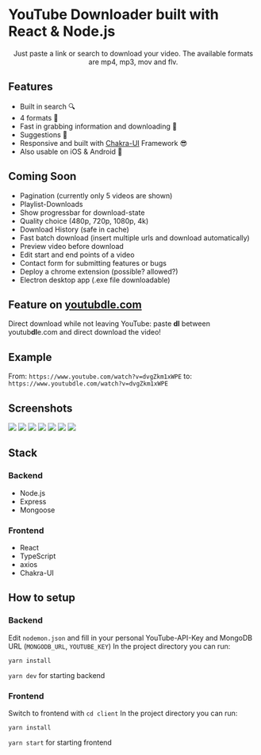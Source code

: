# YouTube Downloader built with React & Node.js

<p align="center">
Just paste a link or search to download your video. The available formats are mp4, mp3, mov and flv.
</p>

## Features

- Built in search 🔍
- 4 formats 🤘
- Fast in grabbing information and downloading 🚀
- Suggestions 🦾
- Responsive and built with [Chakra-UI](https://chakra-ui.com/) Framework 😎
- Also usable on iOS & Android 📱

## Coming Soon

- Pagination (currently only 5 videos are shown)
- Playlist-Downloads
- Show progressbar for download-state
- Quality choice (480p, 720p, 1080p, 4k)
- Download History (safe in cache)
- Fast batch download (insert multiple urls and download automatically)
- Preview video before download
- Edit start and end points of a video
- Contact form for submitting features or bugs
- Deploy a chrome extension (possible? allowed?)
- Electron desktop app (.exe file downloadable)

## Feature on [youtubdle.com](https://youtubdle.com)

Direct download while not leaving YouTube: paste **dl** between youtub**dl**e.com and direct download the video!

## Example

From: `https://www.youtube.com/watch?v=dvgZkm1xWPE` to: `https://www.youtubdle.com/watch?v=dvgZkm1xWPE`

## Screenshots

![](https://raw.githubusercontent.com/bennymeier/new-youtube-downloader/master/.github/download_preview.png)
![](https://raw.githubusercontent.com/bennymeier/new-youtube-downloader/master/.github/suggestions.png)
![](https://raw.githubusercontent.com/bennymeier/new-youtube-downloader/master/.github/download_preview_dark.png)
![](https://raw.githubusercontent.com/bennymeier/new-youtube-downloader/master/.github/suggestions_dark.png)
![](https://raw.githubusercontent.com/bennymeier/new-youtube-downloader/master/.github/download_preview_loading.png)
![](https://raw.githubusercontent.com/bennymeier/new-youtube-downloader/master/.github/suggestions_loading.png)
![](https://raw.githubusercontent.com/bennymeier/new-youtube-downloader/master/.github/changelog.png)

## Stack

### Backend

- Node.js
- Express
- Mongoose

### Frontend

- React
- TypeScript
- axios
- Chakra-UI

## How to setup

### Backend

Edit `nodemon.json` and fill in your personal YouTube-API-Key and MongoDB URL (`MONGODB_URL`, `YOUTUBE_KEY`)
In the project directory you can run:

`yarn install`

`yarn dev` for starting backend

### Frontend

Switch to frontend with `cd client`
In the project directory you can run:

`yarn install`

`yarn start` for starting frontend

